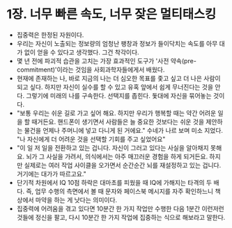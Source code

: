# 1장. 너무 빠른 속도, 너무 잦은 멀티태스킹

- 집중력은 한정된 자원이다.
- 우리는 자신이 노출되는 정보량의 엄청난 팽창과 정보가 들이닥치는 속도를 아무 대가 없이 얻을 수 있다고 생각했다. 그건 착각이다.
- 몇 년 전에 파괴적 습관을 고치는 가장 효과적인 도구가 '사전 약속(pre-commitment)'이라는 것임을 사회과학자들에게서 배웠다.
- 현재에 존재하는 나, 바로 지금의 나는 더 심오한 목표를 좇고 싶고 더 나은 사람이 되고 싶다. 하지만 자신이 실수를 할 수 있고 유혹 앞에서 쉽게 무너진다는 것을 안다. 그렇기에 미래의 나를 구속한다. 선택지를 좁힌다. 돛대에 자신을 묶어놓는 것이다.
- "보통 우리는 쉬운 길로 가고 싶어 해요. 하지만 우리가 행복할 때는 약간 어려운 일을 할 때거든요. 핸드폰이 생기면서 사람들은 늘 중요한 것보다는 쉬운 것을 제안하는 물건을 언제나 주머니에 넣고 다니게 된 거에요." 수네가 나르 보며 미소 지었다. "나 자신에게 더 어려운 것을 선택할 기회를 주고 싶었어요"
- "이 일 저 일을 전환하고 있는 겁니다. 자신이 그러고 있다는 사실을 알아채지 못해요. 뇌가 그 사실을 가려서, 의식에서는 아주 매끄러운 경험을 하게 되거든요. 하지만 실제로는 여러 작업 사이클을 오가면서 순간순간 뇌를 재설정하고 있는 겁니다. 거기에는 대가가 따르고요."
- 단기적 차원에서 IQ 10점 하락은 대마초를 피웠을 때 IQ에 가해지는 타격의 두 배다. 즉, 업무 수행의 측면에서 볼 때 문자와 페이스북 메시지를 자주 확인하느니 책상에서 마약을 하는 게 낫다는 의미이다.
- 집중력에 어려움을 겪고 있다면 10분간 한 가지 작업만 수행한 다음 1분간 이런저런 것들에 정신을 팔고, 다시 10분간 한 가지 작업에 집중하는 식으로 해보라고 말한다.